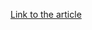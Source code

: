 [Link to the article](https://blog.avast.com/2015/01/06/linux-ddos-trojan-hiding-itself-with-an-embedded-rootkit/)

